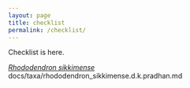 ```yaml
---
layout: page
title: checklist
permalink: /checklist/
---
```

Checklist is here.

[_Rhododendron sikkimense_](taxa/rhododendron-sikkimense)
docs/taxa/rhododendron_sikkimense.d.k.pradhan.md
